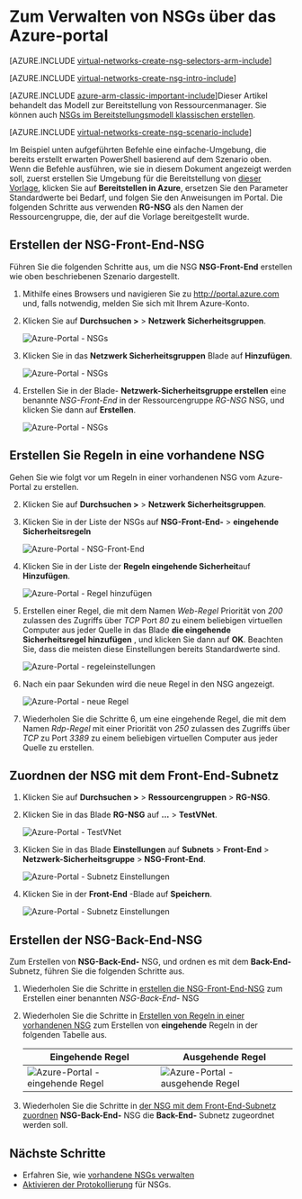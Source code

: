 <properties 
   pageTitle="So erstellen Sie in der Cloud-Modus mithilfe des Azure-Portals NSGs | Microsoft Azure"
   description="Informationen Sie zum Erstellen und Bereitstellen von NSGs in der Cloud über das Azure-portal"
   services="virtual-network"
   documentationCenter="na"
   authors="jimdial"
   manager="carmonm"
   editor="tysonn"
   tags="azure-resource-manager"
/>
<tags 
   ms.service="virtual-network"
   ms.devlang="na"
   ms.topic="article"
   ms.tgt_pltfrm="na"
   ms.workload="infrastructure-services"
   ms.date="02/04/2016"
   ms.author="jdial" />

# <a name="how-to-manage-nsgs-using-the-azure-portal"></a>Zum Verwalten von NSGs über das Azure-portal

[AZURE.INCLUDE [virtual-networks-create-nsg-selectors-arm-include](../../includes/virtual-networks-create-nsg-selectors-arm-include.md)]

[AZURE.INCLUDE [virtual-networks-create-nsg-intro-include](../../includes/virtual-networks-create-nsg-intro-include.md)]

[AZURE.INCLUDE [azure-arm-classic-important-include](../../includes/azure-arm-classic-important-include.md)]Dieser Artikel behandelt das Modell zur Bereitstellung von Ressourcenmanager. Sie können auch [NSGs im Bereitstellungsmodell klassischen erstellen](virtual-networks-create-nsg-classic-ps.md).

[AZURE.INCLUDE [virtual-networks-create-nsg-scenario-include](../../includes/virtual-networks-create-nsg-scenario-include.md)]

Im Beispiel unten aufgeführten Befehle eine einfache-Umgebung, die bereits erstellt erwarten PowerShell basierend auf dem Szenario oben. Wenn die Befehle ausführen, wie sie in diesem Dokument angezeigt werden soll, zuerst erstellen Sie Umgebung für die Bereitstellung von [dieser Vorlage](http://github.com/telmosampaio/azure-templates/tree/master/201-IaaS-WebFrontEnd-SQLBackEnd), klicken Sie auf **Bereitstellen in Azure**, ersetzen Sie den Parameter Standardwerte bei Bedarf, und folgen Sie den Anweisungen im Portal. Die folgenden Schritte aus verwenden **RG-NSG** als den Namen der Ressourcengruppe, die, der auf die Vorlage bereitgestellt wurde.

## <a name="create-the-nsg-frontend-nsg"></a>Erstellen der NSG-Front-End-NSG

Führen Sie die folgenden Schritte aus, um die NSG **NSG-Front-End** erstellen wie oben beschriebenen Szenario dargestellt.

1. Mithilfe eines Browsers und navigieren Sie zu http://portal.azure.com und, falls notwendig, melden Sie sich mit Ihrem Azure-Konto.
2. Klicken Sie auf **Durchsuchen >** > **Netzwerk Sicherheitsgruppen**.

    ![Azure-Portal - NSGs](./media/virtual-networks-create-nsg-arm-pportal/figure11.png)

3. Klicken Sie in das **Netzwerk Sicherheitsgruppen** Blade auf **Hinzufügen**.
  
    ![Azure-Portal - NSGs](./media/virtual-networks-create-nsg-arm-pportal/figure12.png)

4. Erstellen Sie in der Blade- **Netzwerk-Sicherheitsgruppe erstellen** eine benannte *NSG-Front-End* in der Ressourcengruppe *RG-NSG* NSG, und klicken Sie dann auf **Erstellen**.

    ![Azure-Portal - NSGs](./media/virtual-networks-create-nsg-arm-pportal/figure13.png)

## <a name="create-rules-in-an-existing-nsg"></a>Erstellen Sie Regeln in eine vorhandene NSG

Gehen Sie wie folgt vor um Regeln in einer vorhandenen NSG vom Azure-Portal zu erstellen.

2. Klicken Sie auf **Durchsuchen >** > **Netzwerk Sicherheitsgruppen**.

3. Klicken Sie in der Liste der NSGs auf **NSG-Front-End-** > **eingehende Sicherheitsregeln**

    ![Azure-Portal - NSG-Front-End](./media/virtual-networks-create-nsg-arm-pportal/figure2.png)

4. Klicken Sie in der Liste der **Regeln eingehende Sicherheit**auf **Hinzufügen**.

    ![Azure-Portal - Regel hinzufügen](./media/virtual-networks-create-nsg-arm-pportal/figure3.png)

5. Erstellen einer Regel, die mit dem Namen *Web-Regel* Priorität von *200* zulassen des Zugriffs über *TCP* Port *80* zu einem beliebigen virtuellen Computer aus jeder Quelle in das Blade **die eingehende Sicherheitsregel hinzufügen** , und klicken Sie dann auf **OK**. Beachten Sie, dass die meisten diese Einstellungen bereits Standardwerte sind.

    ![Azure-Portal - regeleinstellungen](./media/virtual-networks-create-nsg-arm-pportal/figure4.png)

6. Nach ein paar Sekunden wird die neue Regel in den NSG angezeigt.

    ![Azure-Portal - neue Regel](./media/virtual-networks-create-nsg-arm-pportal/figure5.png)

7. Wiederholen Sie die Schritte 6, um eine eingehende Regel, die mit dem Namen *Rdp-Regel* mit einer Priorität von *250* zulassen des Zugriffs über *TCP* zu Port *3389* zu einem beliebigen virtuellen Computer aus jeder Quelle zu erstellen.

## <a name="associate-the-nsg-to-the-frontend-subnet"></a>Zuordnen der NSG mit dem Front-End-Subnetz

1. Klicken Sie auf **Durchsuchen >** > **Ressourcengruppen** > **RG-NSG**.
2. Klicken Sie in das Blade **RG-NSG** auf **...**  >  **TestVNet**.

    ![Azure-Portal - TestVNet](./media/virtual-networks-create-nsg-arm-pportal/figure14.png)

3. Klicken Sie in das Blade **Einstellungen** auf **Subnets** > **Front-End** > **Netzwerk-Sicherheitsgruppe** > **NSG-Front-End**.

    ![Azure-Portal - Subnetz Einstellungen](./media/virtual-networks-create-nsg-arm-pportal/figure15.png)

4. Klicken Sie in der **Front-End** -Blade auf **Speichern**.

    ![Azure-Portal - Subnetz Einstellungen](./media/virtual-networks-create-nsg-arm-pportal/figure16.png)

## <a name="create-the-nsg-backend-nsg"></a>Erstellen der NSG-Back-End-NSG

Zum Erstellen von **NSG-Back-End-** NSG, und ordnen es mit dem **Back-End-** Subnetz, führen Sie die folgenden Schritte aus.

1. Wiederholen Sie die Schritte in [erstellen die NSG-Front-End-NSG](#Create-the-NSG-FrontEnd-NSG) zum Erstellen einer benannten *NSG-Back-End-* NSG
2. Wiederholen Sie die Schritte in [Erstellen von Regeln in einer vorhandenen NSG](#Create-rules-in-an-existing-NSG) zum Erstellen von **eingehende** Regeln in der folgenden Tabelle aus.

  	|Eingehende Regel|Ausgehende Regel|
  	|---|---|
  	|![Azure-Portal - eingehende Regel](./media/virtual-networks-create-nsg-arm-pportal/figure17.png)|![Azure-Portal - ausgehende Regel](./media/virtual-networks-create-nsg-arm-pportal/figure18.png)|

3. Wiederholen Sie die Schritte in [der NSG mit dem Front-End-Subnetz zuordnen](#Associate-the-NSG-to-the-FrontEnd-subnet) **NSG-Back-End-** NSG die **Back-End-** Subnetz zugeordnet werden soll.

## <a name="next-steps"></a>Nächste Schritte

- Erfahren Sie, wie [vorhandene NSGs verwalten](virtual-network-manage-nsg-arm-portal.md)
- [Aktivieren der Protokollierung](virtual-network-nsg-manage-log.md) für NSGs.